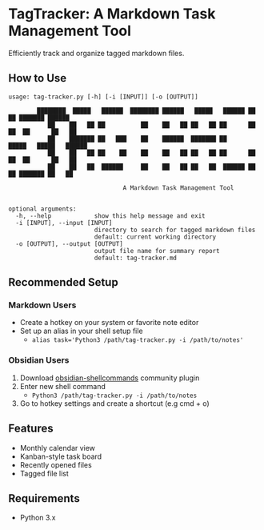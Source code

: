 # TagTracker: A Markdown Task Management Tool
Efficiently track and organize tagged markdown files.

## How to Use
```shell
usage: tag-tracker.py [-h] [-i [INPUT]] [-o [OUTPUT]]

        ████████  █████   ██████  ████████ ██████   █████   ██████ ██   ██ ███████ ██████
           ██    ██   ██ ██          ██    ██   ██ ██   ██ ██      ██  ██  ██      ██   ██
           ██    ███████ ██   ███    ██    ██████  ███████ ██      █████   █████   ██████
           ██    ██   ██ ██    ██    ██    ██   ██ ██   ██ ██      ██  ██  ██      ██   ██
           ██    ██   ██  ██████     ██    ██   ██ ██   ██  ██████ ██   ██ ███████ ██   ██

                                A Markdown Task Management Tool


optional arguments:
  -h, --help            show this help message and exit
  -i [INPUT], --input [INPUT]
                        directory to search for tagged markdown files
                        default: current working directory
  -o [OUTPUT], --output [OUTPUT]
                        output file name for summary report
                        default: tag-tracker.md
```
## Recommended Setup
### Markdown Users
- Create a hotkey on your system or favorite note editor
- Set up an alias in your shell setup file
    - `alias task='Python3 /path/tag-tracker.py -i /path/to/notes'`

### Obsidian Users
1. Download [obsidian-shellcommands](https://github.com/Taitava/obsidian-shellcommands) community plugin
2. Enter new shell command
    - `Python3 /path/tag-tracker.py -i /path/to/notes`
3. Go to hotkey settings and create a shortcut (e.g cmd + o)

## Features
- Monthly calendar view
- Kanban-style task board
- Recently opened files
- Tagged file list

## Requirements
- Python 3.x
